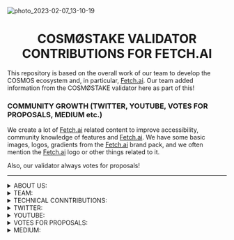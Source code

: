 ![photo_2023-02-07_13-10-19](https://user-images.githubusercontent.com/123416278/217449460-8ecbd0a1-0381-442f-a5a2-b62e261ba463.jpg)


# <h1 align="center"> COSMØSTAKE VALIDATOR CONTRIBUTIONS FOR FETCH.AI </a> 


This repository is based on the overall work of our team to develop the COSMOS ecosystem and, in particular, [Fetch.ai](https://fetch.ai/learn-about-fet). 
Our team added information from the COSMØSTAKE validator here as part of this!




### COMMUNITY GROWTH (TWITTER, YOUTUBE, VOTES FOR PROPOSALS, MEDIUM etc.) 

We create a lot of [Fetch.ai](https://fetch.ai/learn-about-fet) related content to improve accessibility, community knowledge of features and [Fetch.ai](https://fetch.ai/learn-about-fet). 
We have some basic images, logos, gradients from the [Fetch.ai](https://fetch.ai/learn-about-fet) brand pack, and we often mention the [Fetch.ai](https://fetch.ai/learn-about-fet) logo or other things related to it. 

Also, our validator always votes for proposals!

__________________________________________________________________________________________________________________________________________________________ 

<details>
<summary>ABOUT US:</summary>

- [WEBPAGE](http://cosmostake.com.tilda.ws)
 
</details>

<details>
<summary>TEAM:</summary>

- [Laura Kharkevych](https://github.com/LauraKhar)
- [Max Levush](https://github.com/maxlevush-COINSIDE)
- [Yan Lytvynenko](https://github.com/ZAZIK3)
- [Violetta Markush](https://github.com/vilolaa)
</details>



<details>
<summary>TECHNICAL CONNTRIBUTIONS:</summary>


- We're validator Fetch.ai (Mainnet) - [LINK TO COSMØSTAKE VALIDATOR](https://www.mintscan.io/fetchai/validators/fetchvaloper1upsnujmqcceexscnpyk85dvpdjy8w45h7p5ca8)

<img width="1512" alt="Снимок экрана 2023-02-14 в 09 49" src="https://user-images.githubusercontent.com/123416278/218673136-49a527cc-fcd8-4a83-bcf6-e60119b6d1a4.png">


</details>





<details>
<summary>TWITTER:</summary>

We create a lot of Fetch.ai-related content to improve the community's knowledge of features and inform about Fetch.ai-related news.
We use the Fetch.ai brandbook to match the style of the company. We often mention the [Fetch.ai](https://fetch.ai/learn-about-fet) logo or other related things.
__________________________________________________________________________________________________________________________________________________________

 
- FET | STATISTICS 

- [LINK TO TWITTER POST](https://twitter.com/COSM0STAKE/status/1624326580905410560?s=20&t=Cf_Qv6t6j17DI3BPyYQJTw)

![FETCH AI STATISTICS](https://user-images.githubusercontent.com/123416278/218249606-bdde74da-94be-4343-8dfc-49218f141856.png)

__________________________________________________________________________________________________________________________________________________________
 
- WE VALIDATE $FET 

- [LINK TO TWITTER POST](https://twitter.com/COSM0STAKE/status/1625399544346300416?s=20&t=cObTK0vLqusMhrgTmlzLeA)

![We validate fetch](https://user-images.githubusercontent.com/123416278/218672466-af3bafbf-8728-4ae2-a40d-448dd86055f1.png)

__________________________________________________________________________________________________________________________________________________________

- Introduction to | @Fetch_ai
 

- [LINK TO TWITTER POST](https://twitter.com/COSM0STAKE/status/1626619455919779840?s=20)

![1](https://user-images.githubusercontent.com/123416278/219711196-510059d0-28c6-4745-a096-7a5d403f8ded.png)



__________________________________________________________________________________________________________________________________________________________
 
- About Technology | Fetch_ai

- [LINK TO TWITTER POST](https://twitter.com/COSM0STAKE/status/1626619458721644544?s=20)

<img width="1430" alt="Frame 508" src="https://user-images.githubusercontent.com/123416278/219711915-4a2f9fc7-c27c-4df1-ad6e-64a86abfa6fa.png">



__________________________________________________________________________________________________________________________________________________________
 
- About Technology | Fetch_ai

- [LINK TO TWITTER POST](https://twitter.com/COSM0STAKE/status/1626619461531738114?s=20)

<img width="1430" alt="Frame 509 " src="https://user-images.githubusercontent.com/123416278/219711941-bb512cf4-79a3-46eb-8ab7-cde3b184f6dd.png">

__________________________________________________________________________________________________________________________________________________________
 
- FET NEWS RECAP 

- [LINK TO TWITTER POST](https://twitter.com/COSM0STAKE/status/1620442076214362112?s=20&t=ol6h2UaHXNYwf00MF6P6IQ)

![1](https://user-images.githubusercontent.com/123416278/217877226-5c7871ce-882a-439c-b0d1-3d47b37c631a.jpeg)

__________________________________________________________________________________________________________________________________________________________






### HER'S THE LIST OF TWITTER MENTIONS FROM [COSMØSTAKE](https://twitter.com/COSM0STAKE) ABOUT [Fetch.ai](https://fetch.ai/learn-about-fet)

[31.01.2023](https://twitter.com/COSM0STAKE/status/1620442076214362112?s=20&t=ol6h2UaHXNYwf00MF6P6IQ), 
[09.02.2023](https://twitter.com/COSM0STAKE/status/1623680357391380480?s=20&t=ol6h2UaHXNYwf00MF6P6IQ),
[11.02.2023](https://twitter.com/COSM0STAKE/status/1624326580905410560?s=20&t=Cf_Qv6t6j17DI3BPyYQJTw),
[11.02.2023](https://twitter.com/COSM0STAKE/status/1624406292574896129?s=20),
[14.02.2023](https://twitter.com/COSM0STAKE/status/1625399544346300416?s=20&t=cObTK0vLqusMhrgTmlzLeA),
[17.02.2023](https://twitter.com/COSM0STAKE/status/1626619455919779840?s=20),
[17.02.2023](https://twitter.com/COSM0STAKE/status/1626619458721644544?s=20),
[17.02.2023](https://twitter.com/COSM0STAKE/status/1626619461531738114?s=20),
 
SOME STATS:
 



</details>





<details>
<summary>YOUTUBE:</summary>
 
- fetch.ai Tokenomics | $FET token utility 

- [LINK TO YOUTUBE VIDEO](https://twitter.com/COSM0STAKE/status/1624406292574896129?s=20&t=4fK5TqEaD0Jkd-_QJuZd1g)

![22](https://user-images.githubusercontent.com/123416278/218262005-08e642da-f19a-4436-90ca-49144b41d7d4.jpeg)

__________________________________________________________________________________________________________________________________________________________
 
-  What is [Fetch.ai](https://fetch.ai)? 

- [LINK TO YOUTUBE VIDEO](https://www.youtube.com/watch?v=F9sjd7MjVss&t=27s)

![Fetch](https://user-images.githubusercontent.com/123416278/217876702-020ef08f-3957-4578-b6e6-53740f0ddebb.jpg)
__________________________________________________________________________________________________________________________________________________________
 
-  Owerviev Wallet Fetch.ai 

- [LINK TO YOUTUBE VIDEO](https://www.youtube.com/watch?v=ErUssz90jm4&t=14s)

![fetch ](https://user-images.githubusercontent.com/123416278/219932756-d151fd71-7875-4d41-bdda-4c547e59bfbf.jpeg)

__________________________________________________________________________________________________________________________________________________________

</details>


<details>
<summary>VOTES FOR PROPOSALS:</summary>

-  
 
- 



__________________________________________________________________________________________________________________________________________________________
 

</details>



<details>
<summary>MEDIUM:</summary>


__________________________________________________________________________________________________________________________________________________________
</details>


